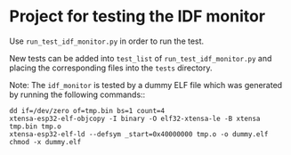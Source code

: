 # Project for testing the IDF monitor

Use `run_test_idf_monitor.py` in order to run the test.

New tests can be added into `test_list` of `run_test_idf_monitor.py` and placing the corresponding files into the
`tests` directory.

Note: The `idf_monitor` is tested by a dummy ELF file which was generated by running the following commands::

    dd if=/dev/zero of=tmp.bin bs=1 count=4
    xtensa-esp32-elf-objcopy -I binary -O elf32-xtensa-le -B xtensa tmp.bin tmp.o
    xtensa-esp32-elf-ld --defsym _start=0x40000000 tmp.o -o dummy.elf
    chmod -x dummy.elf
